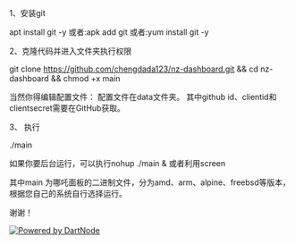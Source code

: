 1、安装git


apt install git -y 
或者:apk add git
或者:yum install git -y

2、克隆代码并进入文件夹执行权限


git clone https://github.com/chengdada123/nz-dashboard.git && cd nz-dashboard && chmod +x main

当然你得编辑配置文件：
配置文件在data文件夹。
其中github id、clientid和clientsecret需要在GitHub获取。

3、 执行



./main

如果你要后台运行，可以执行nohup ./main &
或者利用screen





其中main 为哪吒面板的二进制文件，分为amd、arm、alpine、freebsd等版本，根据您自己的系统自行选择运行。

谢谢！

[![Powered by DartNode](https://dartnode.com/branding/DN-Open-Source-sm.png)](https://dartnode.com "Powered by DartNode - Free VPS for Open Source")


